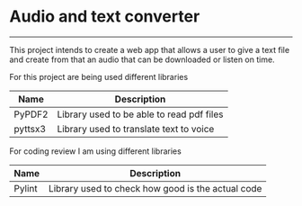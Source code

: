 # Audio and text converter

---
This project intends to create a web app that allows a user to give a text file and create from that an audio that can
be downloaded or listen on time.

For this project are being used different libraries

| Name    | Description                               |
|---------|-------------------------------------------|
| PyPDF2  | Library used to be able to read pdf files |
| pyttsx3 | Library used to translate text to voice   |


For coding review I am using different libraries

| Name    | Description                                       |
|---------|---------------------------------------------------|
| Pylint  | Library used to check how good is the actual code |



